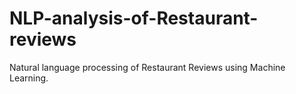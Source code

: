 # NLP-analysis-of-Restaurant-reviews
Natural language processing of Restaurant Reviews using Machine Learning.
